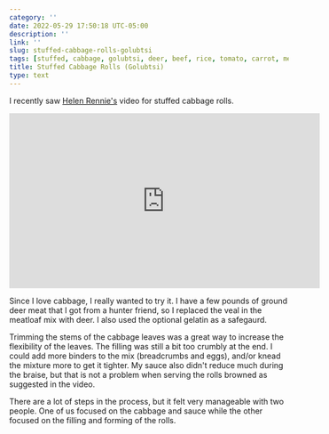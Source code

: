 ```yaml
---
category: ''
date: 2022-05-29 17:50:18 UTC-05:00
description: ''
link: ''
slug: stuffed-cabbage-rolls-golubtsi
tags: [stuffed, cabbage, golubtsi, deer, beef, rice, tomato, carrot, meatloaf, beef, rice, Youtube,  pantry raid, Helen Rennie]
title: Stuffed Cabbage Rolls (Golubtsi)
type: text
---
```

I recently saw [Helen Rennie's](https://www.youtube.com/c/helenrennie) video for stuffed cabbage rolls.

<iframe width="560" height="315" src="https://www.youtube-nocookie.com/embed/HmtK5er6GSc" title="YouTube video player" frameborder="0" allow="accelerometer; autoplay; clipboard-write; encrypted-media; gyroscope; picture-in-picture" allowfullscreen></iframe>

Since I love cabbage, I really wanted to try it.
I have a few pounds of ground deer meat that I got from a hunter friend, so I replaced the veal in the meatloaf mix with deer.
I also used the optional gelatin as a safegaurd.

Trimming the stems of the cabbage leaves was a great way to increase the flexibility of the leaves.
The filling was still a bit too crumbly at the end.
I could add more binders to the mix (breadcrumbs and eggs), and/or knead the mixture more to get it tighter.
My sauce also didn't reduce much during the braise, but that is not a problem when serving the rolls browned as suggested in the video.

There are a lot of steps in the process, but it felt very manageable with two people.
One of us focused on the cabbage and sauce while the other focused on the filling and forming of the rolls.